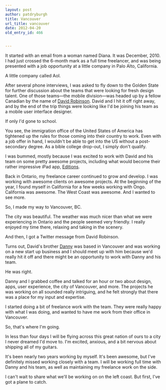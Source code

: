 ```yaml
---
layout: post
author: patdryburgh
title: Vancouver
url_title: vancouver
date: 2012-04-20
old_entry_id: 466


---
```


It started with an email from a woman named Diana. It was December, 2010. I had just crossed the 6-month mark as a full time freelancer, and was being presented with a job opportunity at a little company in Palo Alto, California.

A little company called Aol.

After several phone interviews, I was asked to fly down to the Golden State for further discussion about the teams that were looking for fresh design talent. One of those teams—the mobile division—was headed up by a fellow Canadian by the name of [David Robinson](https://twitter.com/davidrdesign). David and I hit it off right away, and by the end of the trip things were looking like I'd be joining his team as a mobile user interface designer.

If only I'd gone to school.

You see, the immigration office of the United States of America has tightened up the rules for those coming into their country to work. Even with a job offer in hand, I wouldn't be able to get into the US without a post-secondary degree. As a bible college drop-out, I simply don't qualify.

I was bummed, mostly because I was excited to work with David and his team on some pretty awesome projects, including what would become their rather impressive iPad app, [Editions](http://editions.com).

Back in Ontario, my freelance career continued to grow and develop. I was working with awesome clients on awesome projects. At the beginning of the year, I found myself in California for a few weeks working with Ongo. California was awesome. The West Coast was awesome. And I wanted to see more.

So, I made my way to Vancouver, BC.

The city was beautiful. The weather was much nicer than what we were experiencing in Ontario and the people seemed very friendly. I really enjoyed my time there, relaxing and taking in the scenery.

And then, I got a Twitter message from David Robinson.

Turns out, David's brother [Danny](https://twitter.com/dannyrobinson) was based in Vancouver and was working on a new start up business and I should meet up with him because we'd really hit it off and there might be an opportunity to work with Danny and his team.

He was right.

Danny and I grabbed coffee and talked for an hour or two about design, apps, user experience, the city of Vancouver, and more. The projects he was working on all sounded really intriguing, and he felt strongly that there was a place for my input and expertise.

I started doing a bit of freelance work with the team. They were really happy with what I was doing, and wanted to have me work from their office in Vancouver.

So, that's where I'm going.

In less than four days I will be flying across this great nation of ours to a city I never dreamed I'd move to. I'm excited, anxious, and a bit nervous about shipping all of my guitars.

It's been nearly two years working by myself. It's been awesome, but I've definitely missed working closely with a team. I will be working full time with Danny and his team, as well as maintaining my freelance work on the side.

I can't wait to share what we'll be working on on the left coast. But first, I've got a plane to catch.